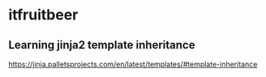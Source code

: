 # itfruitbeer

## Learning jinja2 template inheritance

https://jinja.palletsprojects.com/en/latest/templates/#template-inheritance
